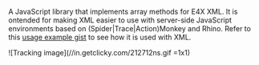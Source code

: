 A JavaScript library that implements array methods for E4X XML. It is ontended for making XML easier to use with server-side JavaScript environments based on (Spider|Trace|Action)Monkey and Rhino. Refer to this [usage example gist][1] to see how it is used with XML.


![Tracking image](//in.getclicky.com/212712ns.gif =1x1)


  [1]: http://gist.github.com/150893
